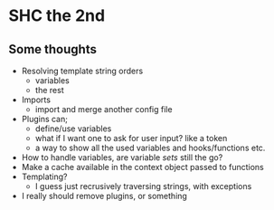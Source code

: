 # SHC the 2nd

## Some thoughts

- Resolving template string orders
    - variables
    - the rest
- Imports
    - import and merge another config file
- Plugins can;
    - define/use variables
    - what if I want one to ask for user input? like a token
    - a way to show all the used variables and hooks/functions etc.
- How to handle variables, are variable _sets_ still the go?
- Make a cache available in the context object passed to functions
- Templating?
    - I guess just recrusively traversing strings, with exceptions
- I really should remove plugins, or something
